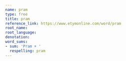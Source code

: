 ```yaml
---
name: pram
type: free
title: pram
reference_link: https://www.etymonline.com/word/pram
root_name: 
root_language: 
denotation: 
word_sums:
- sum: 'Pram + '
  respelling: pram
---
```


